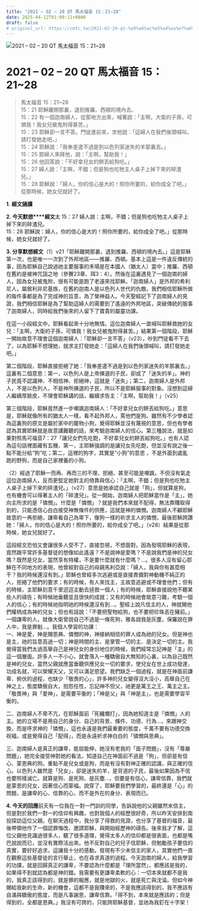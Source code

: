 ```yaml
---
title: "2021 – 02 – 20 QT 馬太福音 15：21~28"
date: 2025-04-12T01:09:11+0800
draft: false
# original_url: https://cmtc.tw/2021-02-20-qt-%e9%a6%ac%e5%a4%aa%e7%a6%8f%e9%9f%b3-15%ef%bc%9a2128
---
```


![2021 – 02 – 20 QT 馬太福音 15：21\~28](/images/qt.jpg   "2021 – 02 – 20 QT 馬太福音 15：21\~28")

# 2021 – 02 – 20 QT 馬太福音 15：21\~28

> 馬太福音 15：21\~28  
> 15：21 耶穌離開那裏，退到推羅、西頓的境內去。  
> 15：22 有一個迦南婦人，從那地方出來，喊著說：「主啊，大衛的子孫，可憐我！我女兒被鬼附得甚苦。」  
> 15：23 耶穌卻一言不答。門徒進前來，求他說：「這婦人在我們後頭喊叫，請打發她走吧。」  
> 15：24 耶穌說：「我奉差遣不過是到以色列家迷失的羊那裏去。」  
> 15：25 那婦人來拜他，說：「主啊，幫助我！」  
> 15：26 他回答說：「不好拿兒女的餅丟給狗吃。」  
> 15：27 婦人說：「主啊，不錯；但是狗也吃牠主人桌子上掉下來的碎渣兒。」  
> 15：28 耶穌說：「婦人，你的信心是大的！照你所要的，給你成全了吧。」從那時候，她女兒就好了。

**1.** **經文誦讀**

**2. 今天默想****經文**太 15：27 婦人說：主啊，不錯；但是狗也吃牠主人桌子上掉下來的碎渣兒。  
15：28 耶穌說：婦人，你的信心是大的！照你所要的，給你成全了吧。」從那時候，她女兒就好了。

**3. 分享默想經文**（1）v21「耶穌離開那裏，退到推羅、西頓的境內去。」這是耶穌第一次，也是唯一一次到了外邦地區——推羅、西頓。基本上這是一件違反傳統的事，因為耶穌自己說過祂主要服事的禾場是在本國人（猶太人）當中；推羅、西頓在舊約是被神咒詛之地（參賽23章、珥3：4）。然後在這裏遇見了一個迦南的婦人，因為女兒被鬼附，很有可能是跑了老遠來找耶穌。「迦南婦人」是外邦的希利尼人，屬敘利非尼基族，在舊約迦南人是以色列人世代的仇敵。我們相信耶穌所做的每件事都是為了完成神的旨意，為了榮神益人。今天聖經記下了迦南婦人的見證，我們相信耶穌是為了幫助這婦人的需要到了遙遠的外邦地區，突破傳統的服事了迦南婦人，同時給我們後來的人留下了寶貴的屬靈功課。

在這一小段經文中，耶穌看起來十分地無情。這位迦南婦人一直喊叫耶穌救她的女兒：「主啊，大衛的子孫，可憐我！我女兒被鬼附得甚苦。」結果第一個階段，耶穌一開始故意不理會這個迦南婦人：「耶穌卻一言不答」（v23），吵到門徒看不下去了，以為耶穌不想理她，就求主打發她走：「這婦人在我們後頭喊叫，請打發她走吧。」

第二個階段，耶穌直接拒絕了她：「我奉差遣不過是到以色列家迷失的羊那裏去。」這裏有二個意思：第一，以色列人是上帝揀選的子民，卻成了「迷失的羊」。神的子民竟不認識神、不相信神、拒絕神，這就是「迷失」；第二，迦南婦人是外邦人，不是以色列人，不是神所揀選的子民，所以不是耶穌服事的對象。沒想到這婦人繼續厚臉皮，不理會耶穌講的話，繼續求告主：「主啊，幫助我！」（v25）

第三個階段，耶穌竟然進一步嘲諷迦南婦人：「不好拿兒女的餅丟給狗吃。」意思是，耶穌就像所有的猶太人一樣，看不起外邦人，罵他們是狗。雖然有不少學者認為這裏狗的原文是屬於家中的竉物小狗，覺得耶穌並沒有蔑視的意思，但也有學者認為其實耶穌就是故意講難聽的話，來考驗迦南婦人的信心。第三種說法，就是如果對照馬可福音7：27「讓兒女們先吃飽，不好拿兒女的餅丟給狗吃。」也有人認為這句話裡面藏有玄機，第一，主耶穌強調的是讓兒女先吃飽，但並沒有說之後一點不能分給“狗”吃；第二，這裡的狗字，其實是“小狗”的意思 ，不是外面到處亂跑的野狗，而是自己家裡養的小狗。

（2）經過了耶穌一而再、再而三的不理、拒絕、甚至可能是嘲諷，不但沒有氣走這位迦南婦人，反而更堅定她對主的倚靠與信心：「主啊，不錯；但是狗也吃牠主人桌子上掉下來的碎渣兒。」（v27）意思是她承認自己就是「狗」，但就算是狗，也有機會可以得著主人的「碎渣兒」。從一開始，迦南婦人把耶穌當作是「主」，她向主所求的是「憐憫」。什麼是「憐憫」？就是我們本來就不配得，無法靠賺取得到的，只能憑信心白白接受神無條件的供應，這就是神的憐憫。迦南婦人不顧耶穌故意的一再拒絕，謙卑看自己為卑下，像狗一樣的祈求主人的憐憫，最後耶穌誇讚她：「婦人，你的信心是大的！照你所要的，給你成全了吧。」（v28）結果是從那時候，她女兒就好了。

這段經文恐怕又會讓很多人受不了，直接忽視，不想面對。因為發現耶穌的表現，竟然跟平常許多基督徒的想像如此遙遠？不是說神是愛嗎？不是說我們是神的兒女嗎？既然是兒女，當然享有特權，不是要什麼就有什麼嗎？…。很多人沒有留心耶穌在不同地方的表現，他曾經對自己的母親馬利亞說：「婦人，我與你有甚麼相干？我的時候還沒有到。」耶穌也曾經多次逃避或是直接責備對神動機不純正的人，拒絕了他們的要求；有的時候，有人來找主，主故意逃避或不理會他們；但有的時候，主耶穌刻意千里迢迢主動去拯救一個人；有的時候，耶穌直接說他不聽某些人的禱告；有時候祂垂聽並且很快的成就；又有的時候祂會故意刁難，考驗一個人的信心；有的時候祂指明祂的時候還沒有到…。聖經上說凡信主的人，神就賜他們權柄成為神的兒女；但也有話說：「不要把聖物給狗，也不要把珍珠丟在豬前。」一個謙卑的人，就像大衛曾說自己不過是一條死狗，雅各說我是灰塵，保羅說在罪人中，我是罪魁…。我個人學習的功課：  
一、神是愛，神是賜恩典、憐憫的神，神接納相信的罪人成為祂的兒女。但是神也是主，祂的旨意高過一切；神是時間的主、是掌管一切的主、是決定一切的主。我覺得當我們太過高舉自己是神兒女的身份地位的時候，我們經常忘記神是「主」的這一個層面。許多人一不小心，就會落入一種驕傲自大無知的心裏，以為自己既然是神的兒女，當然父親就應當垂聽供應兒女一切的要求，使兒女在世上成功發達，功成名就，可以榮耀天父，又可以滿足慾望。我們缺乏一個過程，就是在神面前謙卑、俯伏的過程，也缺少「敬畏的心」，許多神的兒女變得沒大沒小，高舉自己在神之上，態度驕傲自大，抱怨任性，忘記神不但父，祂更是萬王之王、萬主之主。「敬畏神」與「愛神」，是需要平衡的；「神是父」與「神是主」，也是需要學習平衡的。

二、迦南婦人不卑不亢，在耶穌面前「死纏爛打」，因為她知道主是「憐憫」人的主。她的立場不是用自己的身分、自己的背景、條件、功德、行為…，來跟神交換，而是呼求神的「憐憫」，這也永遠是我們最重要的態度，千萬不要有功德交換祝福，或是覺得自己「配得」，而是永遠祈求神白白的「憐憫與恩典」。

三、迦南婦人是真正的謙卑，能屈能伸，她沒有老我的「面子問題」，沒有「尊嚴問題」，她完全接受神對她的看法，知道自己在神面前不過是「狗」，但卻是有信心、蒙恩典的狗。重點不是兒女或是狗，而是有沒有對神正確的認識，與正確的信心。以色列人雖然是「兒女」，卻是迷失的羊，是背道的子民，最後如果因為不信也要照樣滅亡。就算是狗、是死狗、是灰塵…，但要是有信心，謙卑信靠，我們就是蒙恩的兒女，因著信心而蒙福。說穿了，耶穌要我們學習的，最終還是「心」的問題，是謙卑的心、信靠的心，而不是外在的身分、表現而已。

**4. 今天的回應**前天有一位我在一對一門訓的同學，告訴說他的父親雖然末信主，但是對於我們一對一的信仰有興趣，也對我個人的經歷很好奇，所以昨天安排到南投探訪這位父親。在聊天過程中，我分享了得救的見證，也分享了基督的福音，最後帶領他作了一個認罪悔改、邀請耶穌，與開始經歷神的禱告。後來我才了解，這位父親他見識過很多人，聽了很多道理，覺得太多人的信仰都是很表面，也都是嘴巴說說而已，並沒有實際活出來。他不反對自己的兒子信耶穌，但勉勵孩子要信的真實，要好好追求，這讓我十分的感動。發現有不少未信主的家人，其實他們一直在觀察這些基督徒的言行舉止，也在尋求真道的過程。今天迦南的婦人，給我學習的功課，就是回歸真正的謙卑，不要認為什麼都是「理所當然」，都應該是我的，如果得不到就認為都是神的錯。我需要有更謙卑柔軟的心：一切本來就都不是我的，我真正該得到的，就是罪的報應，就是地獄的火，就是死亡與沈淪。但如今神賜給我新的生命，新的機會，這都不是我賺來的，不是我應該得到的，我不應該有自滿與驕傲的態度，而是凡事謝恩，謙卑信靠。「得不到，本來就是應該的；但是得到的，全都是恩典。」我沒有可誇的，只能誇耶穌基督，並祂為我釘在十字架！